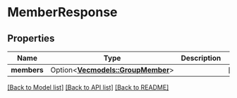 # MemberResponse

## Properties

Name | Type | Description | Notes
------------ | ------------- | ------------- | -------------
**members** | Option<[**Vec<models::GroupMember>**](GroupMember.md)> |  | [optional]

[[Back to Model list]](../README.md#documentation-for-models) [[Back to API list]](../README.md#documentation-for-api-endpoints) [[Back to README]](../README.md)


